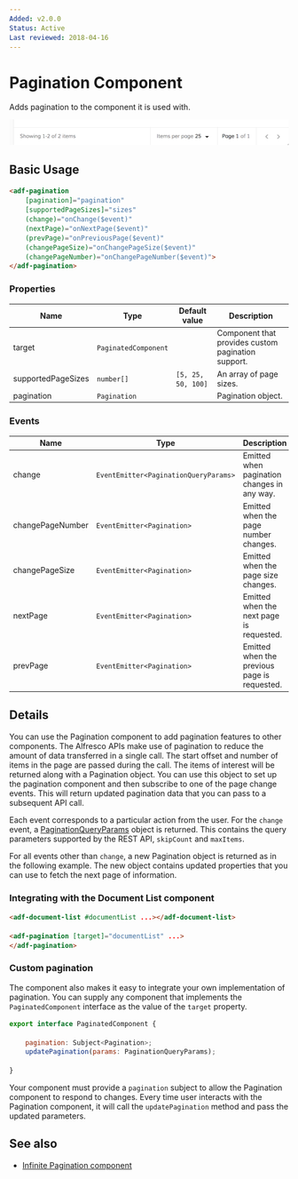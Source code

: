 ```yaml
---
Added: v2.0.0
Status: Active
Last reviewed: 2018-04-16
---
```


# Pagination Component

Adds pagination to the component it is used with.

![](../docassets/images/basic.png)

## Basic Usage

```html
<adf-pagination
    [pagination]="pagination"
    [supportedPageSizes]="sizes"
    (change)="onChange($event)"
    (nextPage)="onNextPage($event)"
    (prevPage)="onPreviousPage($event)"
    (changePageSize)="onChangePageSize($event)"
    (changePageNumber)="onChangePageNumber($event)">
</adf-pagination>
```

### Properties

| Name | Type | Default value | Description |
| ---- | ---- | ------------- | ----------- |
| target | `PaginatedComponent` |  | Component that provides custom pagination support.  |
| supportedPageSizes | `number[]` | `[5, 25, 50, 100]` | An array of page sizes.  |
| pagination | `Pagination` |  | Pagination object.  |

### Events

| Name | Type | Description |
| ---- | ---- | ----------- |
| change | `EventEmitter<PaginationQueryParams>` | Emitted when pagination changes in any way.  |
| changePageNumber | `EventEmitter<Pagination>` | Emitted when the page number changes.  |
| changePageSize | `EventEmitter<Pagination>` | Emitted when the page size changes.  |
| nextPage | `EventEmitter<Pagination>` | Emitted when the next page is requested.  |
| prevPage | `EventEmitter<Pagination>` | Emitted when the previous page is requested.  |

## Details

You can use the Pagination component to add pagination features to other components. The Alfresco
APIs make use of pagination to reduce the amount of data transferred in a single call. The start offset
and number of items in the page are passed during the call. The items of interest will be
returned along with a Pagination object. You can use this object to set up the pagination component
and then subscribe to one of the page change events. This will return updated pagination data that you
can pass to a subsequent API call.

Each event corresponds to a particular action from the user. For the `change` event, a
[PaginationQueryParams](https://github.com/Alfresco/alfresco-ng2-components/blob/development/ng2-components/ng2-alfresco-core/src/components/pagination/pagination-query-params.interface.ts) object is returned. This contains the query
parameters supported by the REST API, `skipCount` and `maxItems`. 

For all events other than `change`, a new Pagination object is returned as in the following example. The
new object contains updated properties that you can use to fetch the next page of information.

### Integrating with the Document List component

```html
<adf-document-list #documentList ...></adf-document-list>

<adf-pagination [target]="documentList" ...>
</adf-pagination>
```

### Custom pagination

The component also makes it easy to integrate your own implementation of pagination.
You can supply any component that implements the `PaginatedComponent` interface as the value of the
`target` property.

```js
export interface PaginatedComponent {

    pagination: Subject<Pagination>;
    updatePagination(params: PaginationQueryParams);

}
```

Your component must provide a `pagination` subject to allow the Pagination component to respond to changes.
Every time user interacts with the Pagination component, it will call the `updatePagination` method
and pass the updated parameters.

## See also

-   [Infinite Pagination component](infinite-pagination.component.md)
